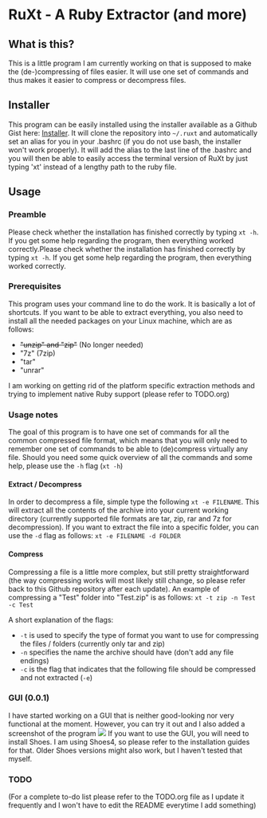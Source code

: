 # RuXt - A Ruby Extractor (and more)
## What is this?
This is a little program I am currently working on that is supposed to make the (de-)compressing of files easier. It will use one set of commands and thus makes it easier to compress or decompress files.

## Installer
This program can be easily installed using the installer available as a Github Gist here: [Installer](https://gist.githubusercontent.com/Jeytas/c97300b44df3321d25411757ccae5399/raw/d1d246a220be98a1685978fc8473fa6f2529199d/installer.sh). It will clone the repository into `~/.ruxt` and automatically set an alias for you in your .bashrc (if you do not use bash, the installer won't work properly). It will add the alias to the last line of the .bashrc and you will then be able to easily access the terminal version of RuXt by just typing 'xt' instead of a lengthy path to the ruby file.

## Usage
### Preamble
Please check whether the installation has finished correctly by typing `xt -h`. If you get some help regarding the program, then everything worked correctly.Please check whether the installation has finished correctly by typing `xt -h`. If you get some help regarding the program, then everything worked correctly.

### Prerequisites
This program uses your command line to do the work. It is basically a lot of shortcuts. If you want to be able to extract everything, you also need to install all the needed packages on your Linux machine, which are as follows:
+ ~~"unzip" and "zip"~~ (No longer needed)
+ "7z" (7zip)
+ "tar"
+ "unrar"

I am working on getting rid of the platform specific extraction methods and trying to implement native Ruby support (please refer to TODO.org)

### Usage notes
The goal of this program is to have one set of commands for all the common compressed file format, which means that you will only need to remember one set of commands to be able to (de)compress virtually any file. Should you need some quick overview of all the commands and some help, please use the `-h` flag (`xt -h`)

#### Extract / Decompress
In order to decompress a file, simple type the following
`xt -e FILENAME`. This will extract all the contents of the archive into your current working directory (currently supported file formats are tar, zip, rar and 7z for decompression). If you want to extract the file into a specific folder, you can use the `-d` flag as follows:
`xt -e FILENAME -d FOLDER`

#### Compress
Compressing a file is a little more complex, but still pretty straightforward (the way compressing works will most likely still change, so please refer back to this Github repository after each update).
An example of compressing a "Test" folder into "Test.zip" is as follows:
`xt -t zip -n Test -c Test`

A short explanation of the flags:
+ `-t` is used to specify the type of format you want to use for compressing the files / folders (currently only tar and zip)
+ `-n` specifies the name the archive should have (don't add any file endings)
+ `-c` is the flag that indicates that the following file should be compressed and not extracted (`-e`)

### GUI (0.0.1)
I have started working on a GUI that is neither good-looking nor very functional at the moment. However, you can try it out and I also added a screenshot of the program
<img src="https://picload.org/image/drgcpoli/2017-10-26-162453_602x401_scro.png"></img>
If you want to use the GUI, you will need to install Shoes. I am using Shoes4, so please refer to the installation guides for that. Older Shoes versions might also work, but I haven't tested that myself.

### TODO
(For a complete to-do list please refer to the TODO.org file as I update it frequently and I won't have to edit the README everytime I add something)
